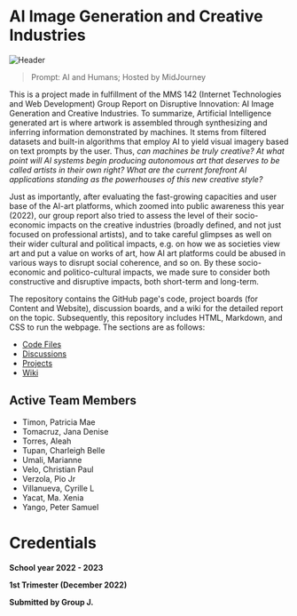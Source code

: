# AI Image Generation and Creative Industries
![Header](https://github.com/JanaDenise/mms142-groupj-2022.github.io/blob/7e6ffcd61e0dc7ba01546113a6b7b790b4ac7013/Assets/IMG/AI%20and%20Human.jpg)
> Prompt: AI and Humans; Hosted by MidJourney

This is a project made in fulfillment of the MMS 142 (Internet Technologies and Web Development) Group Report on Disruptive Innovation: AI Image Generation and Creative Industries. To summarize, Artificial Intelligence generated art is where artwork is assembled through synthesizing and inferring information demonstrated by machines. It stems from filtered datasets and built-in algorithms that employ AI to yield visual imagery based on text prompts by the user. Thus, *can machines be truly creative? At what point will AI systems begin producing autonomous art that deserves to be called artists in their own right? What are the current forefront AI applications standing as the powerhouses of this new creative style?* 

Just as importantly, after evaluating the fast-growing capacities and user base of the AI-art platforms, which zoomed into public awareness this year (2022), our group report also tried to assess the level of their socio-economic impacts on the creative industries (broadly defined, and not just focused on professional artists), and to take careful glimpses as well on their wider cultural and political impacts, e.g. on how we as societies view art and put a value on works of art, how AI art platforms could be abused in various ways to disrupt social coherence, and so on. By these socio-economic and politico-cultural impacts, we made sure to consider both constructive and disruptive impacts, both short-term and long-term.   

The repository contains the GitHub page's code, project boards (for Content and Website), discussion boards, and a wiki for the detailed report on the topic. Subsequently, this repository includes HTML, Markdown, and CSS to run the webpage. The sections are as follows:
- [Code Files](https://github.com/JanaDenise/mms142-groupj-2022.github.io)
- [Discussions](https://github.com/JanaDenise/mms142-groupj-2022.github.io/discussions)
- [Projects](https://github.com/JanaDenise/mms142-groupj-2022.github.io/projects?query=is%3Aopen)
- [Wiki](https://github.com/JanaDenise/mms142-groupj-2022.github.io/wiki)

## Active Team Members
- Timon, Patricia Mae
- Tomacruz, Jana Denise
- Torres, Aleah
- Tupan, Charleigh Belle
- Umali, Marianne
- Velo, Christian Paul
- Verzola, Pio Jr
- Villanueva, Cyrille L
- Yacat, Ma. Xenia
- Yango, Peter Samuel 

# Credentials
**School year 2022 - 2023**

**1st Trimester (December 2022)**

**Submitted by Group J.** 
